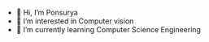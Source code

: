 - 👋 Hi, I’m Ponsurya
- 👀 I’m interested in Computer vision
- 🌱 I’m currently learning Computer Science Engineering


<!---
ponsurya0404/ponsurya0404 is a ✨ special ✨ repository because its `README.md` (this file) appears on your GitHub profile.
You can click the Preview link to take a look at your changes.
--->
